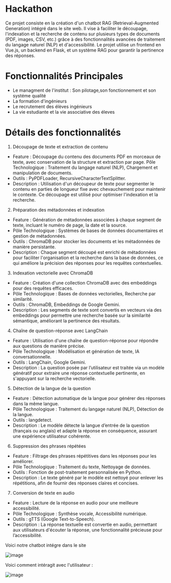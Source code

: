 # Hackathon
Ce projet consiste en la création d'un chatbot RAG (Retrieval-Augmented Generation) intégré dans le site web. Il vise à faciliter le découpage, l'indexation et la recherche de contenu sur plusieurs types de documents (PDF, images, CSV, etc.) grâce à des fonctionnalités avancées de traitement du langage naturel (NLP) et d'accessibilité. Le projet utilise un frontend en Vue.js, un backend en Flask, et un système RAG pour garantir la pertinence des réponses.

# Fonctionnalités Principales
- Le managment de l'institut : Son pilotage,son fonctionnement et son systéme qualité
- La formation d'ingénieurs
- Le recrutement  des élèves ingénieurs
- La vie estudiante et la vie associative des éleves

# Détails des fonctionnalités

1. Découpage de texte et extraction de contenu
- Feature : Découpage du contenu des documents PDF en morceaux de texte, avec conservation de la structure et extraction par page.
Pôle Technologique : Traitement du langage naturel (NLP), Chargement et manipulation de documents.
- Outils : PyPDFLoader, RecursiveCharacterTextSplitter.
- Description : Utilisation d'un découpeur de texte pour segmenter le contenu en parties de longueur fixe avec chevauchement pour maintenir le contexte. Ce découpage est utilisé pour optimiser l'indexation et la recherche.
2. Préparation des métadonnées et indexation
- Feature : Génération de métadonnées associées à chaque segment de texte, incluant le numéro de page, la date et la source.
- Pôle Technologique : Systèmes de bases de données documentaires et gestion de métadonnées.
- Outils : ChromaDB pour stocker les documents et les métadonnées de manière persistante.
- Description : Chaque segment découpé est enrichi de métadonnées pour faciliter l'organisation et la recherche dans la base de données, ce qui améliore la précision des réponses pour les requêtes contextuelles.
3. Indexation vectorielle avec ChromaDB
- Feature : Création d'une collection ChromaDB avec des embeddings pour des requêtes efficaces.
- Pôle Technologique : Bases de données vectorielles, Recherche par similarité.
- Outils : ChromaDB, Embeddings de Google Gemini.
- Description : Les segments de texte sont convertis en vecteurs via des embeddings pour permettre une recherche basée sur la similarité sémantique, améliorant la pertinence des résultats.
4. Chaîne de question-réponse avec LangChain
- Feature : Utilisation d'une chaîne de question-réponse pour répondre aux questions de manière précise.
- Pôle Technologique : Modélisation et génération de texte, IA conversationnelle.
- Outils : LangChain, Google Gemini.
- Description : La question posée par l’utilisateur est traitée via un modèle génératif pour extraire une réponse contextuelle pertinente, en s'appuyant sur la recherche vectorielle.
5. Détection de la langue de la question
- Feature : Détection automatique de la langue pour générer des réponses dans la même langue.
- Pôle Technologique : Traitement du langage naturel (NLP), Détection de la langue.
- Outils : langdetect.
- Description : Le modèle détecte la langue d’entrée de la question (français ou anglais) et adapte la réponse en conséquence, assurant une expérience utilisateur cohérente.
6. Suppression des phrases répétées
- Feature : Filtrage des phrases répétitives dans les réponses pour les améliorer.
- Pôle Technologique : Traitement du texte, Nettoyage de données.
- Outils : Fonction de post-traitement personnalisée en Python.
- Description : Le texte généré par le modèle est nettoyé pour enlever les répétitions, afin de fournir des réponses claires et concises.
7. Conversion de texte en audio
- Feature : Lecture de la réponse en audio pour une meilleure accessibilité.
- Pôle Technologique : Synthèse vocale, Accessibilité numérique.
- Outils : gTTS (Google Text-to-Speech).
- Description : La réponse textuelle est convertie en audio, permettant aux utilisateurs d'écouter la réponse, une fonctionnalité précieuse pour l’accessibilité.



Voici notre chatbot intégre dans le site 

![image](https://github.com/user-attachments/assets/835a9e34-7479-40ac-b1d4-02b5690fefac)

Voici comment intéragit avec l'utilisateur :

![image](https://github.com/user-attachments/assets/fa05529c-e8de-43bb-90b6-959a18b09219)

